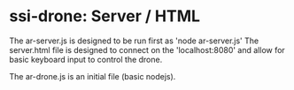 ssi-drone: Server / HTML
=========


The ar-server.js is designed to be run first as 'node ar-server.js'
The server.html file is designed to connect on the 'localhost:8080' and allow for basic keyboard input to control the drone.

The ar-drone.js is an initial file (basic nodejs).
